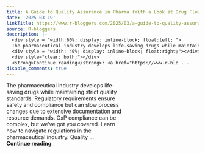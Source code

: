 ```yaml
---
title: A Guide to Quality Assurance in Pharma (With a Look at Drug Flow Optimizer)
date: '2025-03-19'
linkTitle: https://www.r-bloggers.com/2025/03/a-guide-to-quality-assurance-in-pharma-with-a-look-at-drug-flow-optimizer/
source: R-bloggers
description: |-
  <div style = "width:60%; display: inline-block; float:left; ">
  The pharmaceutical industry develops life-saving drugs while maintaining strict quality standards. Regulatory requirements ensure safety and compliance but can slow process changes due to extensive documentation and resource demands. GxP compliance can be complex, but we’ve got you covered. Learn how to navigate regulations in the pharmaceutical industry. Quality ...</div>
  <div style = "width: 40%; display: inline-block; float:right;"></div>
  <div style="clear: both;"></div>
  <strong>Continue reading</strong>: <a href="https://www.r-blo ...
disable_comments: true
---
```

<div style = "width:60%; display: inline-block; float:left; ">
The pharmaceutical industry develops life-saving drugs while maintaining strict quality standards. Regulatory requirements ensure safety and compliance but can slow process changes due to extensive documentation and resource demands. GxP compliance can be complex, but we’ve got you covered. Learn how to navigate regulations in the pharmaceutical industry. Quality ...</div>
<div style = "width: 40%; display: inline-block; float:right;"></div>
<div style="clear: both;"></div>
<strong>Continue reading</strong>: <a href="https://www.r-blo ...